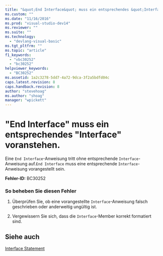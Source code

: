 ```yaml
---
title: "&quot;End Interface&quot; muss ein entsprechendes &quot;Interface&quot; voranstehen. | Microsoft Docs"
ms.custom: ""
ms.date: "11/16/2016"
ms.prod: "visual-studio-dev14"
ms.reviewer: ""
ms.suite: ""
ms.technology: 
  - "devlang-visual-basic"
ms.tgt_pltfrm: ""
ms.topic: "article"
f1_keywords: 
  - "vbc30252"
  - "bc30252"
helpviewer_keywords: 
  - "BC30252"
ms.assetid: 1a2c3278-5dd7-4a72-9dca-3f2a5bdfd04c
caps.latest.revision: 8
caps.handback.revision: 8
author: "stevehoag"
ms.author: "shoag"
manager: "wpickett"
---
```

# &quot;End Interface&quot; muss ein entsprechendes &quot;Interface&quot; voranstehen.
Eine `End Interface`\-Anweisung tritt ohne entsprechende `Interface`\-Anweisung auf.`End Interface` muss eine entsprechende `Interface`\-Anweisung vorangestellt sein.  
  
 **Fehler\-ID:** BC30252  
  
### So beheben Sie diesen Fehler  
  
1.  Überprüfen Sie, ob eine vorangestellte `Interface`\-Anweisung falsch geschrieben oder anderweitig ungültig ist.  
  
2.  Vergewissern Sie sich, dass die `Interface`\-Member korrekt formatiert sind.  
  
## Siehe auch  
 [Interface Statement](../../visual-basic/language-reference/statements/interface-statement.md)